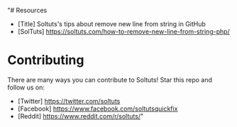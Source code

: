 "# Resources
- [Title] Soltuts's tips about remove new line from string in GitHub
- [SolTuts] https://soltuts.com/how-to-remove-new-line-from-string-php/

# Contributing
There are many ways you can contribute to Soltuts! 
Star this repo and follow us on:
- [Twitter] https://twitter.com/soltuts
- [Facebook] https://www.facebook.com/soltutsquickfix
- [Reddit] https://www.reddit.com/r/soltuts/"
